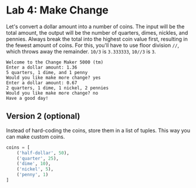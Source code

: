 # Lab 4: Make Change

Let's convert a dollar amount into a number of coins. The input will be the total amount, the output will be the number of quarters, dimes, nickles, and pennies. Always break the total into the highest coin value first, resulting in the fewest amount of coins. For this, you'll have to use floor division `//`, which throws away the remainder. `10/3` is `3.333333`, `10//3` is `3`.

```
Welcome to the Change Maker 5000 (tm)
Enter a dollar amount: 1.36
5 quarters, 1 dime, and 1 penny
Would you like make more change? yes
Enter a dollar amount: 0.67
2 quarters, 1 dime, 1 nickel, 2 pennies
Would you like make more change? no
Have a good day!
```

## Version 2 (optional)

Instead of hard-coding the coins, store them in a list of tuples. This way you can make custom coins.

```python
coins = [
    ('half-dollar', 50),
    ('quarter', 25),
    ('dime', 10),
    ('nickel', 5),
    ('penny', 1)
]
```
